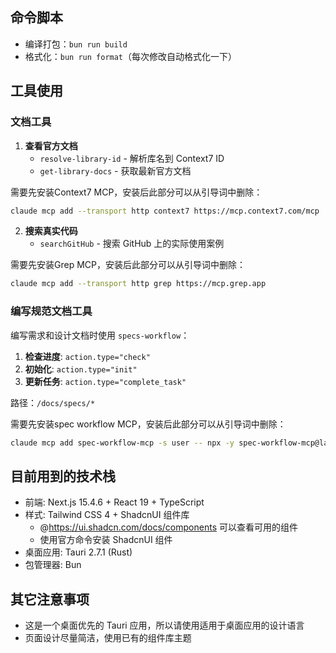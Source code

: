 ## 命令脚本

- 编译打包：`bun run build`
- 格式化：`bun run format`（每次修改自动格式化一下）

## 工具使用

### 文档工具

1. **查看官方文档**
   - `resolve-library-id` - 解析库名到 Context7 ID
   - `get-library-docs` - 获取最新官方文档

需要先安装Context7 MCP，安装后此部分可以从引导词中删除：

```bash
claude mcp add --transport http context7 https://mcp.context7.com/mcp
```

2. **搜索真实代码**
   - `searchGitHub` - 搜索 GitHub 上的实际使用案例

需要先安装Grep MCP，安装后此部分可以从引导词中删除：

```bash
claude mcp add --transport http grep https://mcp.grep.app
```

### 编写规范文档工具

编写需求和设计文档时使用 `specs-workflow`：

1. **检查进度**: `action.type="check"`
2. **初始化**: `action.type="init"`
3. **更新任务**: `action.type="complete_task"`

路径：`/docs/specs/*`

需要先安装spec workflow MCP，安装后此部分可以从引导词中删除：

```bash
claude mcp add spec-workflow-mcp -s user -- npx -y spec-workflow-mcp@latest
```

## 目前用到的技术栈

- 前端: Next.js 15.4.6 + React 19 + TypeScript
- 样式: Tailwind CSS 4 + ShadcnUI 组件库
  - @https://ui.shadcn.com/docs/components 可以查看可用的组件
  - 使用官方命令安装 ShadcnUI 组件
- 桌面应用: Tauri 2.7.1 (Rust)
- 包管理器: Bun

## 其它注意事项

- 这是一个桌面优先的 Tauri 应用，所以请使用适用于桌面应用的设计语言
- 页面设计尽量简洁，使用已有的组件库主题
